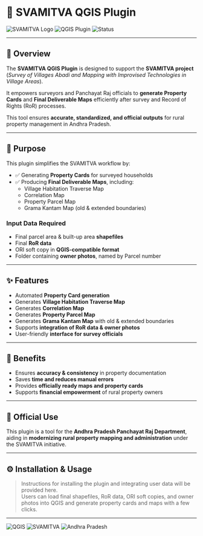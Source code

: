 # 🏡 SVAMITVA QGIS Plugin

![SVAMITVA Logo](https://img.shields.io/badge/Project-SVAMITVA-blue?style=flat-square) ![QGIS Plugin](https://img.shields.io/badge/Platform-QGIS-green?style=flat-square) ![Status](https://img.shields.io/badge/Status-Active-brightgreen?style=flat-square)

---

## 📌 Overview

The **SVAMITVA QGIS Plugin** is designed to support the **SVAMITVA project**  
(*Survey of Villages Abadi and Mapping with Improvised Technologies in Village Areas*).  

It empowers surveyors and Panchayat Raj officials to **generate Property Cards** and **Final Deliverable Maps** efficiently after survey and Record of Rights (RoR) processes.  

This tool ensures **accurate, standardized, and official outputs** for rural property management in Andhra Pradesh.

---

## 🎯 Purpose

This plugin simplifies the SVAMITVA workflow by:  

- ✅ Generating **Property Cards** for surveyed households  
- ✅ Producing **Final Deliverable Maps**, including:  
  - Village Habitation Traverse Map  
  - Correlation Map  
  - Property Parcel Map  
  - Grama Kantam Map (old & extended boundaries)  

### Input Data Required

- Final parcel area & built-up area **shapefiles**  
- Final **RoR data**  
- ORI soft copy in **QGIS-compatible format**  
- Folder containing **owner photos**, named by Parcel number  

---

## ✨ Features

- Automated **Property Card generation**  
- Generates **Village Habitation Traverse Map**  
- Generates **Correlation Map**  
- Generates **Property Parcel Map**  
- Generates **Grama Kantam Map** with old & extended boundaries  
- Supports **integration of RoR data & owner photos**  
- User-friendly **interface for survey officials**  

---

## 🚀 Benefits

- Ensures **accuracy & consistency** in property documentation  
- Saves **time and reduces manual errors**  
- Provides **officially ready maps and property cards**  
- Supports **financial empowerment** of rural property owners  

---

## 📂 Official Use

This plugin is a tool for the **Andhra Pradesh Panchayat Raj Department**, aiding in **modernizing rural property mapping and administration** under the SVAMITVA initiative.

---

## ⚙️ Installation & Usage

> Instructions for installing the plugin and integrating user data will be provided here.  
> Users can load final shapefiles, RoR data, ORI soft copies, and owner photos into QGIS and generate property cards and maps with a few clicks.

---

![QGIS](https://img.shields.io/badge/QGIS-Plugin-blue?style=flat-square) ![SVAMITVA](https://img.shields.io/badge/Project-SVAMITVA-lightgrey?style=flat-square) ![Andhra Pradesh](https://img.shields.io/badge/Region-Andhra%20Pradesh-orange?style=flat-square)
